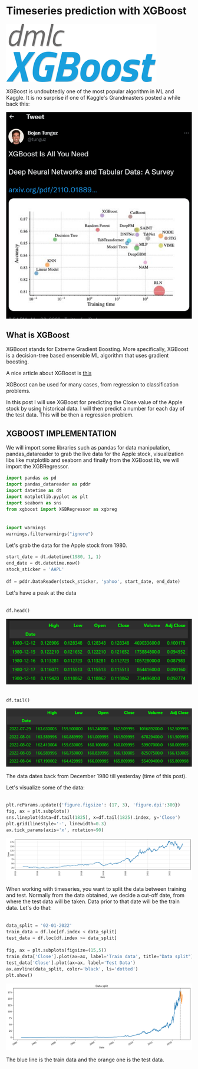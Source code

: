 # Timeseries prediction with XGBoost 

![XGBoost](/images/XGBoost_logo.png)

XGBoost is undoubtedly one of the most popular algorithm in ML and Kaggle. It is no surprise if one of Kaggle's Grandmasters posted a while back this:

![Bojan_Tunguz](images/Bojan_XGBoost.png)

## What is XGBoost

XGBoost stands for Extreme Gradient Boosting. More specifically, XGBoost is a decision-tree based ensemble ML algorithm that uses gradient boosting. 

A nice article about XGBoost is [this](https://www.geeksforgeeks.org/xgboost/)

XGBoost can be used for many cases, from regression to classification problems. 

In this post I will use XGBoost for predicting the Close value of the Apple stock by using historical data. I will then predict a number for each day of the test data. This will be then a regression problem. 

## XGBOOST IMPLEMENTATION

We will import some libraries such as pandas for data manipulation, pandas_datareader to grab the live data for the Apple stock, visualization libs like matplotlib and seaborn and finally from the XGBoost lib, we will import the XGBRegressor. 

```python
import pandas as pd
import pandas_datareader as pddr
import datetime as dt
import matplotlib.pyplot as plt
import seaborn as sns
from xgboost import XGBRegressor as xgbreg


import warnings
warnings.filterwarnings("ignore")
```

Let's grab the data for the Apple stock from 1980. 

```python
start_date = dt.datetime(1980, 1, 1)
end_date = dt.datetime.now()
stock_sticker = 'AAPL'

df = pddr.DataReader(stock_sticker, 'yahoo', start_date, end_date)
```

Let's have a peak at the data

```python

df.head()

```

![df_head](images/df_head_xgboost.png)

```python

df.tail()

```

![df_tail](images/df_tail_xgboost.png)

The data dates back from December 1980 till yesterday (time of this post).

Let's visualize some of the data:

```python

plt.rcParams.update({'figure.figsize': (17, 3), 'figure.dpi':300})
fig, ax = plt.subplots()
sns.lineplot(data=df.tail(1825), x=df.tail(1825).index, y='Close')
plt.grid(linestyle='-', linewidth=0.3)
ax.tick_params(axis='x', rotation=90)

```

![plot](images/apple_plot.png)

When working with timeseries, you want to split the data between training and test. Normally from the data obtained, we decide a cut-off date, from where the test data will be taken. Data prior to that date will be the train data.
Let's do that:

```python

data_split = '02-01-2022'
train_data = df.loc[df.index < data_split]
test_data = df.loc[df.index >= data_split]

fig, ax = plt.subplots(figsize=(15,5))
train_data['Close'].plot(ax=ax, label='Train data', title="Data split")
test_data['Close'].plot(ax=ax, label='Test Data')
ax.axvline(data_split, color='black', ls='dotted')
plt.show()

```

![Data_split](images/xgboost_data_split.png)

The blue line is the train data and the orange one is the test data. 

